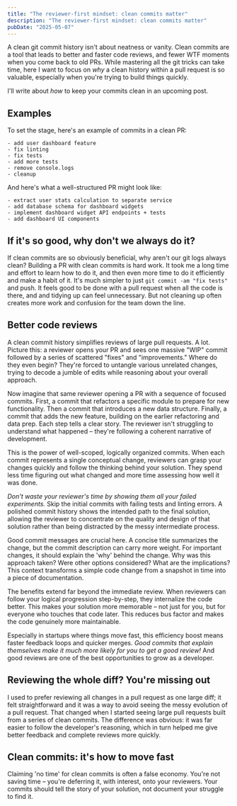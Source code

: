 ```yaml
---
title: "The reviewer-first mindset: clean commits matter"
description: "The reviewer-first mindset: clean commits matter"
pubDate: "2025-05-07"
---
```


A clean git commit history isn't about neatness or vanity. Clean commits are a tool that leads to better and faster code reviews, and fewer WTF moments when you come back to old PRs. While mastering all the git tricks can take time, here I want to focus on _why_ a clean history within a pull request is so valuable, especially when you're trying to build things quickly.

I'll write about _how_ to keep your commits clean in an upcoming post.

## Examples

To set the stage, here's an example of commits in a clean PR:

```git
- add user dashboard feature
- fix linting
- fix tests
- add more tests
- remove console.logs
- cleanup
```

And here's what a well-structured PR might look like:

```git
- extract user stats calculation to separate service
- add database schema for dashboard widgets
- implement dashboard widget API endpoints + tests
- add dashboard UI components
```

## If it's so good, why don't we always do it?

If clean commits are so obviously beneficial, why aren't our git logs always clean? Building a PR with clean commits is hard work. It took me a long time and effort to learn how to do it, and then even more time to do it efficiently and make a habit of it. It's much simpler to just `git commit -am "fix tests"` and push. It feels good to be done with a pull request when all the code is there, and and tidying up can feel unnecessary. But not cleaning up often creates more work and confusion for the team down the line.

## Better code reviews

A clean commit history simplifies reviews of large pull requests. A lot. Picture this: a reviewer opens your PR and sees one massive "WIP" commit followed by a series of scattered "fixes" and "improvements." Where do they even begin? They're forced to untangle various unrelated changes, trying to decode a jumble of edits while reasoning about your overall approach.

Now imagine that same reviewer opening a PR with a sequence of focused commits. First, a commit that refactors a specific module to prepare for new functionality. Then a commit that introduces a new data structure. Finally, a commit that adds the new feature, building on the earlier refactoring and data prep. Each step tells a clear story. The reviewer isn't struggling to understand what happened – they're following a coherent narrative of development.

This is the power of well-scoped, logically organized commits. When each commit represents a single conceptual change, reviewers can grasp your changes quickly and follow the thinking behind your solution. They spend less time figuring out what changed and more time assessing how well it was done.

_Don't waste your reviewer's time by showing them all your failed experiments._ Skip the initial commits with failing tests and linting errors. A polished commit history shows the intended path to the final solution, allowing the reviewer to concentrate on the quality and design of that solution rather than being distracted by the messy intermediate process.

Good commit messages are crucial here. A concise title summarizes the change, but the commit description can carry more weight. For important changes, it should explain the 'why' behind the change. Why was this approach taken? Were other options considered? What are the implications? This context transforms a simple code change from a snapshot in time into a piece of documentation.

The benefits extend far beyond the immediate review. When reviewers can follow your logical progression step-by-step, they internalize the code better. This makes your solution more memorable – not just for you, but for everyone who touches that code later. This reduces bus factor and makes the code genuinely more maintainable.

Especially in startups where things move fast, this efficiency boost means faster feedback loops and quicker merges. _Good commits that explain themselves make it much more likely for you to get a good review!_ And good reviews are one of the best opportunities to grow as a developer.

## Reviewing the whole diff? You're missing out

I used to prefer reviewing all changes in a pull request as one large diff; it felt straightforward and it was a way to avoid seeing the messy evolution of a pull request. That changed when I started seeing large pull requests built from a series of clean commits. The difference was obvious: it was far easier to follow the developer's reasoning, which in turn helped me give better feedback and complete reviews more quickly.

## Clean commits: it's how to move fast

Claiming 'no time' for clean commits is often a false economy. You're not saving time – you're deferring it, with interest, onto your reviewers. Your commits should tell the story of your solution, not document your struggle to find it.
